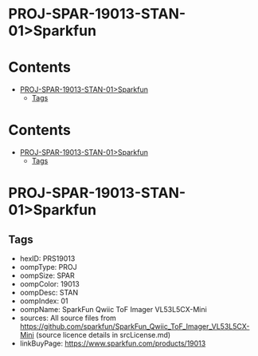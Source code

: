 
PROJ-SPAR-19013-STAN-01>Sparkfun
================================

Contents
========

* [PROJ-SPAR-19013-STAN-01>Sparkfun](#proj-spar-19013-stan-01sparkfun)
	* [Tags](#tags)

Contents
========

* [PROJ-SPAR-19013-STAN-01>Sparkfun](#proj-spar-19013-stan-01sparkfun)
	* [Tags](#tags)

# PROJ-SPAR-19013-STAN-01>Sparkfun

## Tags

- hexID: PRS19013
- oompType: PROJ
- oompSize: SPAR
- oompColor: 19013
- oompDesc: STAN
- oompIndex: 01
- oompName: SparkFun Qwiic ToF Imager VL53L5CX-Mini
- sources: All source files from https://github.com/sparkfun/SparkFun_Qwiic_ToF_Imager_VL53L5CX-Mini (source licence details in srcLicense.md)
- linkBuyPage: https://www.sparkfun.com/products/19013
